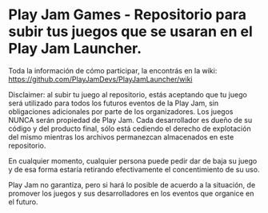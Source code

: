 # Play Jam Games - Repositorio para subir tus juegos que se usaran en el Play Jam Launcher.

Toda la información de cómo participar, la encontrás en la wiki: https://github.com/PlayJamDevs/PlayJamLauncher/wiki

Disclaimer: al subir tu juego al repositorio, estás aceptando que tu juego será utilizado para todos los futuros eventos de la Play Jam, sin obligaciones adicionales por parte de los organizadores. Los juegos NUNCA serán propiedad de Play Jam. Cada desarrollador es dueño de su código y del producto final, sólo está cediendo el derecho de explotación del mismo mientras los archivos permanezcan almacenados en este repositorio.

En cualquier momento, cualquier persona puede pedir dar de baja su juego y de esa forma estaría retirando efectivamente el concentimiento de su uso.

Play Jam no garantiza, pero si hará lo posible de acuerdo a la situación, de promover los juegos y sus desarrolladores en los eventos que organice en el futuro.
